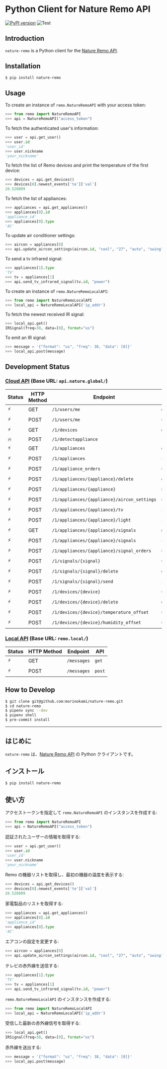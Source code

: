 # Python Client for Nature Remo API

[![PyPI version](https://badge.fury.io/py/nature-remo.svg)](https://badge.fury.io/py/nature-remo)
![Test](https://github.com/morinokami/nature-remo/workflows/Test/badge.svg)

## Introduction

`nature-remo` is a Python client for the [Nature Remo API](https://developer.nature.global/).

## Installation

```sh
$ pip install nature-remo
```

## Usage

To create an instance of `remo.NatureRemoAPI` with your access token:

```py
>>> from remo import NatureRemoAPI
>>> api = NatureRemoAPI("access_token")
```

To fetch the authenticated user's information:

```py
>>> user = api.get_user()
>>> user.id
'user_id'
>>> user.nickname
'your_nickname'
```

To fetch the list of Remo devices and print the temperature of the first device:

```py
>>> devices = api.get_devices()
>>> devices[0].newest_events['te']['val']
26.528809
```

To fetch the list of appliances:

```py
>>> appliances = api.get_appliances()
>>> appliances[0].id
'appliance_id'
>>> appliances[0].type
'AC'
```

To update air conditioner settings:

```py
>>> aircon = appliances[0]
>>> api.update_aircon_settings(aircon.id, "cool", "27", "auto", "swing", "")
```

To send a tv infrared signal:

```py
>>> appliances[1].type
'TV'
>>> tv = appliances[1]
>>> api.send_tv_infrared_signal(tv.id, "power")
```

To create an instance of `remo.NatureRemoLocalAPI`:

```py
>>> from remo import NatureRemoLocalAPI
>>> local_api = NatureRemoLocalAPI('ip_addr')
```

To fetch the newest received IR signal:

```py
>>> local_api.get()
IRSignal(freq=38, data=[0], format="us")
```

To emit an IR signal:

```py
>>> message = '{"format": "us", "freq": 38, "data": [0]}'
>>> local_api.post(message)
```

## Development Status

### [Cloud API](https://swagger.nature.global/) (Base URL: `api.nature.global/`)

Status | HTTP Method | Endpoint | API
--- | --- | --- | ---
⚡️ | GET | `/1/users/me` | `get_user`
⚡️ | POST | `/1/users/me` | `update_user`
⚡️ | GET | `/1/devices` | `get_devices`
🔥 | POST | `/1/detectappliance` |
⚡️ | GET | `/1/appliances` | `get_appliances`
⚡ | POST | `/1/appliances` | `create_appliance`
⚡️ | POST | `/1/appliance_orders` | `update_appliance_orders`
⚡ | POST | `/1/appliances/{appliance}/delete` | `delete_appliance`
⚡️ | POST | `/1/appliances/{appliance}` | `update_appliance`
⚡ | POST | `/1/appliances/{appliance}/aircon_settings` | `update_aircon_settings`
⚡️ | POST | `/1/appliances/{appliance}/tv` | `send_tv_infrared_signal`
️⚡ | POST | `/1/appliances/{appliance}/light` | `send_light_infrared_signal`
⚡️ | GET | `/1/appliances/{appliance}/signals` | `get_signals`
⚡ | POST | `/1/appliances/{appliance}/signals` | `create_signal`
⚡ | POST | `/1/appliances/{appliance}/signal_orders` | `update_signal_orders`
⚡ | POST | `/1/signals/{signal}` | `update_signal`
⚡ | POST | `/1/signals/{signal}/delete` | `delete_signal`
⚡ | POST | `/1/signals/{signal}/send` | `send_signal`
⚡️ | POST | `/1/devices/{device}` | `update_device`
⚡️ | POST | `/1/devices/{device}/delete` | `delete_device`
⚡️ | POST | `/1/devices/{device}/temperature_offset` | `update_temperature_offset`
⚡️ | POST | `/1/devices/{device}/humidity_offset` | `update_humidity_offset`

### [Local API](https://local.swagger.nature.global/) (Base URL: `remo.local/`)

Status | HTTP Method | Endpoint | API
--- | --- | --- | ---
⚡️ | GET | `/messages` | `get`
⚡️ | POST | `/messages` | `post`

## How to Develop

```sh
$ git clone git@github.com:morinokami/nature-remo.git
$ cd nature-remo
$ pipenv sync --dev
$ pipenv shell
$ pre-commit install
```

---

## はじめに

`nature-remo` は、[Nature Remo API](https://developer.nature.global/) の Python クライアントです。

## インストール

```sh
$ pip install nature-remo
```

## 使い方

アクセストークンを指定して `remo.NatureRemoAPI` のインスタンスを作成する:

```py
>>> from remo import NatureRemoAPI
>>> api = NatureRemoAPI("access_token")
```

認証されたユーザーの情報を取得する:

```py
>>> user = api.get_user()
>>> user.id
'user_id'
>>> user.nickname
'your_nickname'
```

Remo の機器リストを取得し、最初の機器の温度を表示する:

```py
>>> devices = api.get_devices()
>>> devices[0].newest_events['te']['val']
26.528809
```

家電製品のリストを取得する:

```py
>>> appliances = api.get_appliances()
>>> appliances[0].id
'appliance_id'
>>> appliances[0].type
'AC'
```

エアコンの設定を変更する:

```py
>>> aircon = appliances[0]
>>> api.update_aircon_settings(aircon.id, "cool", "27", "auto", "swing", "")
```

テレビの赤外線を送信する:

```py
>>> appliances[1].type
'TV'
>>> tv = appliances[1]
>>> api.send_tv_infrared_signal(tv.id, "power")
```

`remo.NatureRemoLocalAPI` のインスタンスを作成する:

```py
>>> from remo import NatureRemoLocalAPI
>>> local_api = NatureRemoLocalAPI('ip_addr')
```

受信した最新の赤外線信号を取得する:

```py
>>> local_api.get()
IRSignal(freq=38, data=[0], format="us")
```

赤外線を送出する:

```py
>>> message = '{"format": "us", "freq": 38, "data": [0]}'
>>> local_api.post(message)
```
